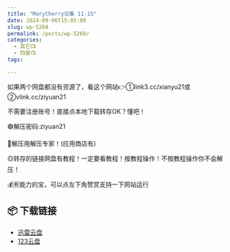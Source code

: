```yaml
---
title: "MaryCherry🈴集 11-15"
date: 2024-09-06T15:05:00
slug: wp-5268
permalink: /posts/wp-5268/
categories:
  - 其它📺
  - 四爱📺
tags:

---
```


如果两个网盘都没有资源了，看这个网站👉①link3.cc/xianyu21或②vlink.cc/ziyuan21

不需要注册账号！直接点本地下载转存OK？懂吧！

🟢解压密码:ziyuan21

🔵解压用解压专家！(应用商店有)

🟡转存的链接网盘有教程！一定要看教程！按教程操作！不按教程操作你不会解压！

💰🈶能力的宝，可以点左下角赞赏支持一下网站运行

## 📦 下载链接
- [迅雷云盘](https://blziyuan21.com/pay-download/5268?key=1a2092319c&down_id=0)
- [123云盘](https://blziyuan21.com/pay-download/5268?key=1a2092319c&down_id=1)

